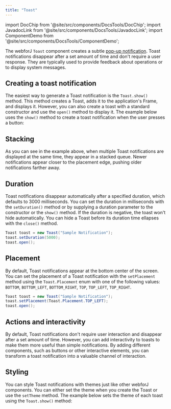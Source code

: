 ```yaml
---
title: "Toast"
---
```

import DocChip from '@site/src/components/DocsTools/DocChip';
import JavadocLink from '@site/src/components/DocsTools/JavadocLink';
import ComponentDemo from '@site/src/components/DocsTools/ComponentDemo';

<DocChip tooltipText="This component renders with a shadow DOM, an API built into the browser that facilitates encapsulation." label="Shadow" component="a" href="../glossary#shadow-dom" target="_blank" clickable={true} iconName="shadow" />
<DocChip tooltipText="The name of the web component that will render in the DOM." label="dwc-toast" clickable={false} iconName='code'/>

<!-- Todo: Is it necessary to mention the dwc-toast-group that the dwc-toast is nested under? -->

<!-- Todo: Where are the Javadocs for Toast? -->
<!-- <JavadocLink type="foundation" location="com/webforj/component/toast/Toast" top='true'/> -->

The webforJ `Toast` component creates a subtle [pop-up notification](https://en.wikipedia.org/wiki/Pop-up_notification). Toast notifications disappear after a set amount of time and don't require a user response. They are typically used to provide feedback about operations or to display system messages.

## Creating a toast notification

The easiest way to generate a Toast notification is the `Toast.show()` method. This method creates a Toast, adds it to the application's Frame, and displays it. However, you can also create a toast with a standard constructor and use the `open()` method to display it. The example below uses the `show()` method to create a toast notification when the user presses a button:

<!-- <ComponentDemo 
path='https://demo.webforj.com/webapp/controlsamples?class=componentdemos.toastdemos.ToastDemo' 
javaE='https://raw.githubusercontent.com/webforj/ControlSamples/main/src/main/java/demos/webcomponents/toast/ToastDemo.java'
height='200px'
/> -->

<!-- Todo: replace with URL of published demo -->
<ComponentDemo 
path='http://localhost:55002/webapp/controlsamples?class=componentdemos.toastdemos.ToastDemo' 
javaE='https://raw.githubusercontent.com/webforj/ControlSamples/main/src/main/java/demos/webcomponents/toast/ToastDemo.java'
height='200px'
/>

## Stacking

As you can see in the example above, when multiple Toast notifications are displayed at the same time, they appear in a stacked queue. Newer notifications appear closer to the placement edge, pushing older notifications farther away.

## Duration

Toast notifications disappear automatically after a specified duration, which defaults to 3000 milliseconds. You can set the duration in milliseconds with the `setDuration()` method or by supplying a duration parameter to the constructor or the `show()` method. If the duration is negative, the toast won't hide automatically. You can hide a Toast before its duration time ellapses with the `close()` method.

```java
Toast toast = new Toast("Sample Notification");
toast.setDuration(5000);
toast.open();
```

## Placement

By default, Toast notifications appear at the bottom center of the screen. You can set the placement of a Toast notification with the `setPlacement` method using the `Toast.Placement` enum with one of the following values: `BOTTOM`, `BOTTOM_LEFT`, `BOTTOM_RIGHT`, `TOP`, `TOP_LEFT`, `TOP_RIGHT`.

```java
Toast toast = new Toast("Sample Notification");
toast.setPlacement(Toast.Placement.TOP_LEFT);
toast.open();
```
<!-- Todo: Replace with URL of published demo -->
<ComponentDemo 
path='http://localhost:55002/webapp/controlsamples?class=componentdemos.toastdemos.ToastPlacement' 
javaE='https://raw.githubusercontent.com/webforj/ControlSamples/main/src/main/java/demos/webcomponents/toast/ToastPlacement.java'
height='200px'
/>

## Actions and interactivity

By default, Toast notifications don't require user interaction and disappear after a set amount of time. However, you can add interactivity to toasts to make them more useful than simple notifications. By adding different components, such as buttons or other interactive elements, you can transform a toast notification into a valuable channel of interaction.

<!-- Actions and Interactivity Example -->

## Styling

You can style Toast notifications with themes just like other webforJ components. You can either set the theme when you create the Toast or use the `setTheme` method. The example below sets the theme of each toast using the `Toast.show()` method:

<!-- Todo: Replace with URL of published demo -->
<ComponentDemo 
path='http://localhost:55002/webapp/controlsamples?class=componentdemos.toastdemos.ToastTheme' 
javaE='https://raw.githubusercontent.com/webforj/ControlSamples/main/src/main/java/demos/webcomponents/toast/ToastTheme.java'
height='200px'
/>